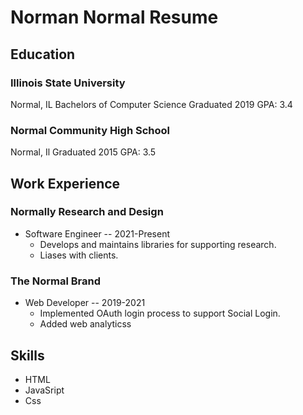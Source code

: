 # Norman Normal Resume

## Education

### Illinois State University
Normal, IL
Bachelors of Computer Science
Graduated 2019
GPA: 3.4


### Normal Community High School
Normal, Il
Graduated 2015
GPA: 3.5

## Work Experience

### Normally Research and Design

- Software Engineer -- 2021-Present
  - Develops and maintains libraries for supporting research.
  - Liases with clients.

### The Normal Brand

- Web Developer -- 2019-2021
  - Implemented OAuth login process to support Social Login.
  - Added web analyticss

## Skills

- HTML
- JavaSript
- Css

